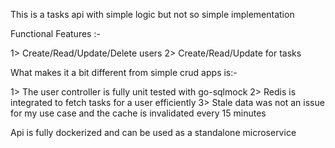 This is a tasks api with simple logic but not so simple implementation

Functional Features :-

1> Create/Read/Update/Delete users
2> Create/Read/Update for tasks

What makes it a bit different from simple crud apps is:-

1> The user controller is fully unit tested with go-sqlmock
2> Redis is integrated to fetch tasks for a user efficiently 
3> Stale data was not an issue for my use case and the cache is invalidated every 15 minutes


Api is fully dockerized and can be used as a standalone microservice